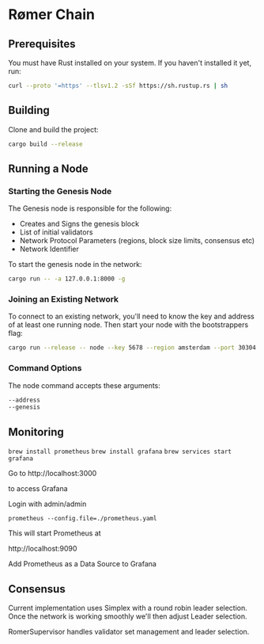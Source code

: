 # Rømer Chain

## Prerequisites

You must have Rust installed on your system. If you haven't installed it yet, run:

```bash
curl --proto '=https' --tlsv1.2 -sSf https://sh.rustup.rs | sh
```

## Building

Clone and build the project:

```bash
cargo build --release
```

## Running a Node

### Starting the Genesis Node
The Genesis node is responsible for the following:
* Creates and Signs the genesis block
* List of initial validators
* Network Protocol Parameters (regions, block size limits, consensus etc)
* Network Identifier

To start the genesis node in the network:

```bash
cargo run -- -a 127.0.0.1:8000 -g
```

### Joining an Existing Network

To connect to an existing network, you'll need to know the key and address of at least one running node. Then start your node with the bootstrappers flag:

```bash
cargo run --release -- node --key 5678 --region amsterdam --port 30304 --bootstrappers 1234@127.0.0.1:30303
```

### Command Options

The node command accepts these arguments:

```bash
--address      
--genesis
```

## Monitoring
`brew install prometheus`
`brew install grafana`
`brew services start grafana`

Go to 
http://localhost:3000

to access Grafana

Login with admin/admin

`prometheus --config.file=./prometheus.yaml`

This will start Prometheus at

http://localhost:9090

Add Prometheus as a Data Source to Grafana

## Consensus
Current implementation uses Simplex with a round robin leader selection. Once the network is working smoothly we'll then adjust Leader selection.

RomerSupervisor handles validator set management and leader selection.